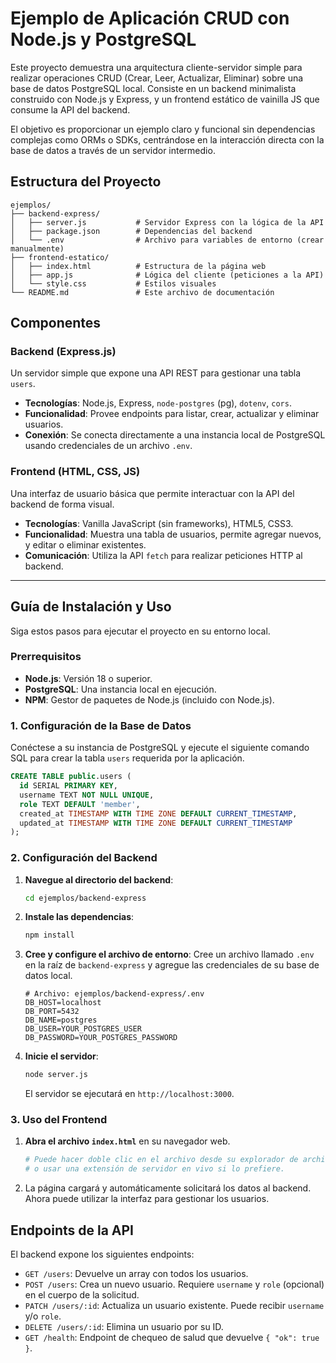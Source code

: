 # Ejemplo de Aplicación CRUD con Node.js y PostgreSQL

Este proyecto demuestra una arquitectura cliente-servidor simple para realizar operaciones CRUD (Crear, Leer, Actualizar, Eliminar) sobre una base de datos PostgreSQL local. Consiste en un backend minimalista construido con Node.js y Express, y un frontend estático de vainilla JS que consume la API del backend.

El objetivo es proporcionar un ejemplo claro y funcional sin dependencias complejas como ORMs o SDKs, centrándose en la interacción directa con la base de datos a través de un servidor intermedio.

## Estructura del Proyecto

```
ejemplos/
├── backend-express/
│   ├── server.js           # Servidor Express con la lógica de la API
│   ├── package.json        # Dependencias del backend
│   └── .env                # Archivo para variables de entorno (crear manualmente)
├── frontend-estatico/
│   ├── index.html          # Estructura de la página web
│   ├── app.js              # Lógica del cliente (peticiones a la API)
│   └── style.css           # Estilos visuales
└── README.md               # Este archivo de documentación
```

## Componentes

### Backend (Express.js)

Un servidor simple que expone una API REST para gestionar una tabla `users`.

- **Tecnologías**: Node.js, Express, `node-postgres` (pg), `dotenv`, `cors`.
- **Funcionalidad**: Provee endpoints para listar, crear, actualizar y eliminar usuarios.
- **Conexión**: Se conecta directamente a una instancia local de PostgreSQL usando credenciales de un archivo `.env`.

### Frontend (HTML, CSS, JS)

Una interfaz de usuario básica que permite interactuar con la API del backend de forma visual.

- **Tecnologías**: Vanilla JavaScript (sin frameworks), HTML5, CSS3.
- **Funcionalidad**: Muestra una tabla de usuarios, permite agregar nuevos, y editar o eliminar existentes.
- **Comunicación**: Utiliza la API `fetch` para realizar peticiones HTTP al backend.

---

## Guía de Instalación y Uso

Siga estos pasos para ejecutar el proyecto en su entorno local.

### Prerrequisitos

- **Node.js**: Versión 18 o superior.
- **PostgreSQL**: Una instancia local en ejecución.
- **NPM**: Gestor de paquetes de Node.js (incluido con Node.js).

### 1. Configuración de la Base de Datos

Conéctese a su instancia de PostgreSQL y ejecute el siguiente comando SQL para crear la tabla `users` requerida por la aplicación.

```sql
CREATE TABLE public.users (
  id SERIAL PRIMARY KEY,
  username TEXT NOT NULL UNIQUE,
  role TEXT DEFAULT 'member',
  created_at TIMESTAMP WITH TIME ZONE DEFAULT CURRENT_TIMESTAMP,
  updated_at TIMESTAMP WITH TIME ZONE DEFAULT CURRENT_TIMESTAMP
);
```

### 2. Configuración del Backend

1.  **Navegue al directorio del backend**:
    ```bash
    cd ejemplos/backend-express
    ```

2.  **Instale las dependencias**:
    ```bash
    npm install
    ```

3.  **Cree y configure el archivo de entorno**:
    Cree un archivo llamado `.env` en la raíz de `backend-express` y agregue las credenciales de su base de datos local.

    ```env
    # Archivo: ejemplos/backend-express/.env
    DB_HOST=localhost
    DB_PORT=5432
    DB_NAME=postgres
    DB_USER=YOUR_POSTGRES_USER
    DB_PASSWORD=YOUR_POSTGRES_PASSWORD
    ```

4.  **Inicie el servidor**:
    ```bash
    node server.js
    ```

    El servidor se ejecutará en `http://localhost:3000`.

### 3. Uso del Frontend

1.  **Abra el archivo `index.html`** en su navegador web.
    ```bash
    # Puede hacer doble clic en el archivo desde su explorador de archivos
    # o usar una extensión de servidor en vivo si lo prefiere.
    ```

2.  La página cargará y automáticamente solicitará los datos al backend. Ahora puede utilizar la interfaz para gestionar los usuarios.

## Endpoints de la API

El backend expone los siguientes endpoints:

- `GET /users`: Devuelve un array con todos los usuarios.
- `POST /users`: Crea un nuevo usuario. Requiere `username` y `role` (opcional) en el cuerpo de la solicitud.
- `PATCH /users/:id`: Actualiza un usuario existente. Puede recibir `username` y/o `role`.
- `DELETE /users/:id`: Elimina un usuario por su ID.
- `GET /health`: Endpoint de chequeo de salud que devuelve `{ "ok": true }`.
